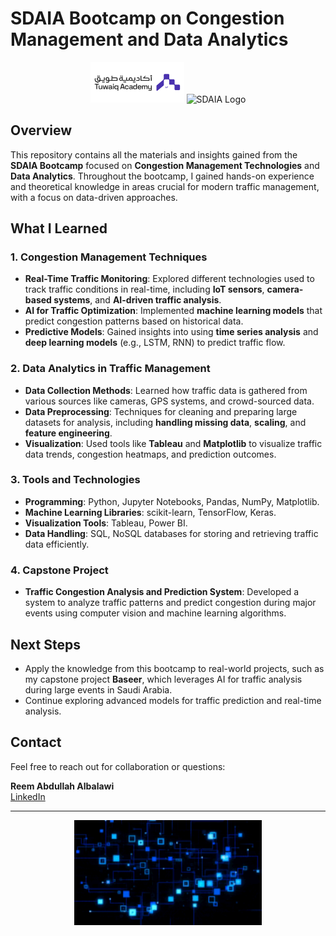 # SDAIA Bootcamp on Congestion Management and Data Analytics

<p align="center">
  <img src="./assets/logo-h.png" alt="Tuwaiq Logo" width="150" />
  <img src="./assets/SDAIA-LOGO.ico" alt="SDAIA Logo" width="150" />
</p>

## Overview
This repository contains all the materials and insights gained from the **SDAIA Bootcamp** focused on **Congestion Management Technologies** and **Data Analytics**. Throughout the bootcamp, I gained hands-on experience and theoretical knowledge in areas crucial for modern traffic management, with a focus on data-driven approaches.

## What I Learned

### 1. **Congestion Management Techniques**
- **Real-Time Traffic Monitoring**: Explored different technologies used to track traffic conditions in real-time, including **IoT sensors**, **camera-based systems**, and **AI-driven traffic analysis**.
- **AI for Traffic Optimization**: Implemented **machine learning models** that predict congestion patterns based on historical data.
- **Predictive Models**: Gained insights into using **time series analysis** and **deep learning models** (e.g., LSTM, RNN) to predict traffic flow.
  
### 2. **Data Analytics in Traffic Management**
- **Data Collection Methods**: Learned how traffic data is gathered from various sources like cameras, GPS systems, and crowd-sourced data.
- **Data Preprocessing**: Techniques for cleaning and preparing large datasets for analysis, including **handling missing data**, **scaling**, and **feature engineering**.
- **Visualization**: Used tools like **Tableau** and **Matplotlib** to visualize traffic data trends, congestion heatmaps, and prediction outcomes.

### 3. **Tools and Technologies**
- **Programming**: Python, Jupyter Notebooks, Pandas, NumPy, Matplotlib.
- **Machine Learning Libraries**: scikit-learn, TensorFlow, Keras.
- **Visualization Tools**: Tableau, Power BI.
- **Data Handling**: SQL, NoSQL databases for storing and retrieving traffic data efficiently.

### 4. **Capstone Project**
- **Traffic Congestion Analysis and Prediction System**: Developed a system to analyze traffic patterns and predict congestion during major events using computer vision and machine learning algorithms.

## Next Steps
- Apply the knowledge from this bootcamp to real-world projects, such as my capstone project **Baseer**, which leverages AI for traffic analysis during large events in Saudi Arabia.
- Continue exploring advanced models for traffic prediction and real-time analysis.

## Contact
Feel free to reach out for collaboration or questions:

**Reem Abdullah Albalawi**  
[LinkedIn](https://www.linkedin.com/in/reem-albalawii/)

---

<p align="center">
  <img src="./assets/1.gif" alt="Congestion Management Demo" width="300" />
</p>
